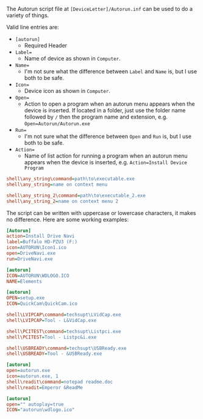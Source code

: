 The Autorun script file at `[DeviceLetter]/Autorun.inf` can be used to do a variety of things.

Valid line entries are:

- `[autorun]`
  - Required Header
- `Label=`
  - Name of device as shown in `Computer`.
- `Name=`
  - I'm not sure what the difference between `Label` and `Name` is, but I use both to be safe.
- `Icon=`
  - Device icon as shown in `Computer`.
- `Open=`
  - Action to open a program when an autorun menu appears when the device is inserted. If located in a folder, just use the folder name followed by `/` then the program name and extension, e.g. `Open=Autorun/Autorun.exe`
- `Run=`
  - I'm not sure what the difference between `Open` and `Run` is, but I use both to be safe.
- `Action=`
  - Name of list action for running a program when an autorun menu appears when the device is inserted, e.g. `Action=Install Device Program`

```ini
shell\any_string\command=path\to\executable.exe
shell\any_string=name on context menu

shell\any_string_2\command=path\to\executable_2.exe
shell\any_string_2=name on context menu 2
```

The script can be written with uppercase or lowercase characters, it makes no difference.
Here are some working examples:

```ini
[Autorun]
action=Install Drive Navi
label=Buffalo HD-PZU3 (F:)
icon=AUTORUN\Icon1.ico
open=DriveNavi.exe
run=DriveNavi.exe
```

```ini
[autorun]
ICON=AUTORUN\WDLOGO.ICO
NAME=Elements
```

```ini
[autorun]
OPEN=setup.exe
ICON=QuickCam\QuickCam.ico

shell\LVIPCAP\command=techsupt\LVidCap.exe
shell\LVIPCAP=Tool - L&VidCap.exe

shell\PCITEST\command=techsupt\Listpci.exe
shell\PCITEST=Tool - Listpc&i.exe

shell\USBREADY\command=techsupt\USBReady.exe
shell\USBREADY=Tool - &USBReady.exe
```

```ini
[autorun]
open=autorun.exe
icon=autorun.exe, 1
shell\readit\command=notepad readme.doc
shell\readit=Emperor &ReadMe
```

```ini
[autorun]
open="" autoplay=true
ICON="autorun\wdlogo.ico"
```